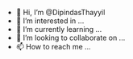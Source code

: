 - 👋 Hi, I’m @DipindasThayyil
- 👀 I’m interested in ...
- 🌱 I’m currently learning ...
- 💞️ I’m looking to collaborate on ...
- 📫 How to reach me ...

<!---
DipindasThayyil/DipindasThayyil is a ✨ special ✨ repository because its `README.md` (this file) appears on your GitHub profile.
You can click the Preview link to take a look at your changes.
--->
